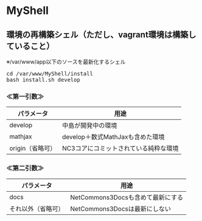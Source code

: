# MyShell

## 環境の再構築シェル（ただし、vagrant環境は構築していること）
※/var/www/app以下のソースを最新化するシェル

<pre>
cd /var/www/MyShell/install
bash install.sh develop
</pre>

### ≪第一引数≫

| パラメータ 　      | 用途                                  |
| ------------------ | ------------------------------------- |
| develop            | 中島が開発中の環境                    |
| mathjax            | develop＋数式MathJaxも含めた環境      |
| origin（省略可）   | NC3コアにコミットされている純粋な環境 |

### ≪第二引数≫

| パラメータ 　      | 用途                                  |
| ------------------ | ------------------------------------- |
| docs               | NetCommons3Docsも含めて最新にする     |
| それ以外（省略可） | NetCommons3Docsは最新にしない         |
